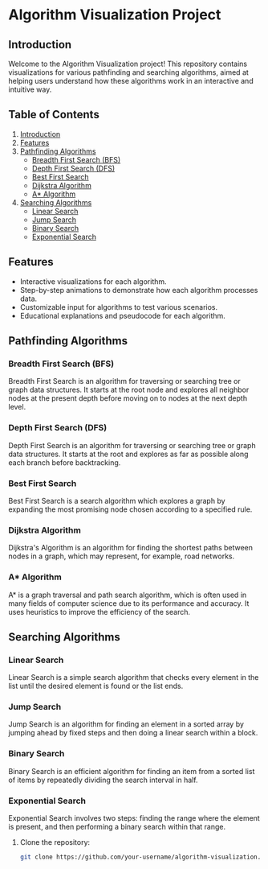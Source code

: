 # Algorithm Visualization Project

## Introduction

Welcome to the Algorithm Visualization project! This repository contains visualizations for various pathfinding and searching algorithms, aimed at helping users understand how these algorithms work in an interactive and intuitive way. 

## Table of Contents

1. [Introduction](#introduction)
2. [Features](#features)
3. [Pathfinding Algorithms](#pathfinding-algorithms)
   - [Breadth First Search (BFS)](#breadth-first-search-bfs)
   - [Depth First Search (DFS)](#depth-first-search-dfs)
   - [Best First Search](#best-first-search)
   - [Dijkstra Algorithm](#dijkstra-algorithm)
   - [A* Algorithm](#astar-algorithm)
4. [Searching Algorithms](#searching-algorithms)
   - [Linear Search](#linear-search)
   - [Jump Search](#jump-search)
   - [Binary Search](#binary-search)
   - [Exponential Search](#exponential-search)

## Features

- Interactive visualizations for each algorithm.
- Step-by-step animations to demonstrate how each algorithm processes data.
- Customizable input for algorithms to test various scenarios.
- Educational explanations and pseudocode for each algorithm.

## Pathfinding Algorithms

### Breadth First Search (BFS)

Breadth First Search is an algorithm for traversing or searching tree or graph data structures. It starts at the root node and explores all neighbor nodes at the present depth before moving on to nodes at the next depth level.

### Depth First Search (DFS)

Depth First Search is an algorithm for traversing or searching tree or graph data structures. It starts at the root and explores as far as possible along each branch before backtracking.

### Best First Search

Best First Search is a search algorithm which explores a graph by expanding the most promising node chosen according to a specified rule.

### Dijkstra Algorithm

Dijkstra's Algorithm is an algorithm for finding the shortest paths between nodes in a graph, which may represent, for example, road networks.

### A* Algorithm

A* is a graph traversal and path search algorithm, which is often used in many fields of computer science due to its performance and accuracy. It uses heuristics to improve the efficiency of the search.

## Searching Algorithms

### Linear Search

Linear Search is a simple search algorithm that checks every element in the list until the desired element is found or the list ends.

### Jump Search

Jump Search is an algorithm for finding an element in a sorted array by jumping ahead by fixed steps and then doing a linear search within a block.

### Binary Search

Binary Search is an efficient algorithm for finding an item from a sorted list of items by repeatedly dividing the search interval in half.

### Exponential Search

Exponential Search involves two steps: finding the range where the element is present, and then performing a binary search within that range.



1. Clone the repository:
   ```sh
   git clone https://github.com/your-username/algorithm-visualization.git
